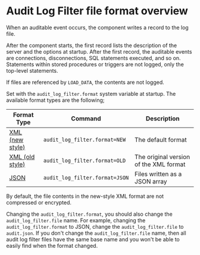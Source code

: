 # Audit Log Filter file format overview

When an auditable event occurs, the component writes a record to the log file.

After the component starts, the first record lists the description of the server and the options at startup. After the first record, the auditable events are connections, disconnections, SQL statements executed, and so on. Statements within stored procedures or triggers are not logged, only the top-level statements.

If files are referenced by `LOAD_DATA`, the contents are not logged.

Set with the `audit_log_filter.format` system variable at startup. The available format types are the following;

| Format Type | Command | Description |
|---|---|---|
| [XML (new style)](audit-log-filter-new.md) | `audit_log_filter.format=NEW` | The default format |
| [XML (old style)](audit-log-filter-old.md) | `audit_log_filter.format=OLD` | The original version of the XML format |
| [JSON](audit-log-filter-json.md) | `audit_log_filter.format=JSON` | Files written as a JSON array |

By default, the file contents in the new-style XML format are not compressed or encrypted.

Changing the `audit_log_filter.format`, you should also change 
the `audit_log_filter.file` name. For example, changing the `audit_log_filter.format` 
to JSON, change the `audit_log_filter.file` to `audit.json`. If you don't change 
the `audit_log_filter.file` name, then all audit log filter files have the same 
base name and you won't be able to easily find when the format changed.

